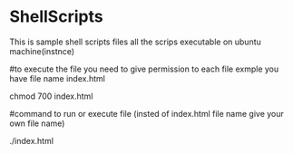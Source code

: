 # ShellScripts
This is sample shell scripts files
all the scrips executable on ubuntu machine(instnce)

#to execute the file you need to give permission to each file exmple you have file name index.html

chmod 700 index.html

#command to run or execute file (insted of index.html file name give your own file name)

./index.html



